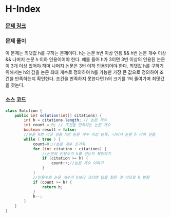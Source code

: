 # H-Index
### [문제 링크](https://school.programmers.co.kr/learn/courses/30/lessons/42747)

### 문제 풀이
이 문제는 최댓값 h를 구하는 문제이다.
h는 논문 h번 이상 인용 && h번 논문 개수 이상 && 나머지 논문 h 이하 인용이어야 한다.
예를 들어 h가 3이면 3번 이상의 인용된 논문이 3개 이상 있어야 하며 나머지 논문은 3번 이하 인용되어야 한다.
최댓값 h를 구하기 위해서는 h의 값을 논문 최대 개수로 정의하여 h를 가능한 가장 큰 값으로 정의하여 조건을 만족하는지 확인한다.
조건을 만족하지 못한다면 h의 크기를 1씩 줄여가며 최댓값을 찾는다.


### 소스 코드

```java
class Solution {
    public int solution(int[] citations) {
        int h = citations.length; // 논문 개수
        int count = 0; // 조건을 만족하는 논문 개수
        boolean result = false;
        //논문 h번 이상 인용 h번 논문 개수 이상 만족, 나머지 논문 h 이하 인용
        while ( true ) {
            count=0;//논문 개수 초기화
            for (int citation : citations) {
                //논문의 인용수가 h를 넘는지 확인하기
                if (citation >= h) {
                    count++;//논문 개수 더하기
                }
            }
            //인용수와 논문 개수가 h보다 크다면 답을 찾은 것 이므로 h 반환
            if (count >= h) {
                return h;
            }
            h--;
        }
    }
}

```